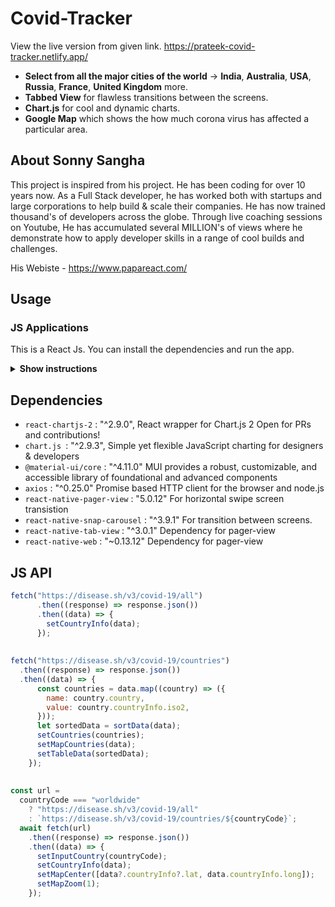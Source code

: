 # Covid-Tracker

View the live version from given link.
https://prateek-covid-tracker.netlify.app/

* **Select from all the major cities of the world** -> **India**, **Australia**, **USA**, **Russia**, **France**, **United Kingdom** more.
* **Tabbed View** for flawless transitions between the screens.
* **Chart.js** for cool and dynamic charts.
* **Google Map** which shows the how much corona virus has affected a particular area.

## About Sonny Sangha

This project is inspired from his project.
He has been coding for over 10 years now. As a Full Stack developer, he has worked both with startups and large corporations to help build & scale their companies. He has now trained thousand's of developers across the globe. Through live coaching sessions on Youtube, He has accumulated several MILLION's of views where he demonstrate how to apply developer skills in a range of cool builds and challenges.

His Webiste - https://www.papareact.com/

## Usage

### JS Applications

This is a React Js. You can install the dependencies and run the app.

<details><summary><b>Show instructions</b></summary>

1. Install the dependencies:

    ```sh
    $ npm install 
    ```

2. Run the app in the android.

    ```sh
    $ npm start
    ```

3. This will start building the project and run the app in browser at localhost:3000.
  
</details>


## Dependencies

* `react-chartjs-2` : "^2.9.0",  React wrapper for Chart.js 2 Open for PRs and contributions!
* `chart.js `: "^2.9.3",  Simple yet flexible JavaScript charting for designers & developers
* `@material-ui/core` : "^4.11.0" MUI provides a robust, customizable, and accessible library of foundational and advanced components
* `axios` : "^0.25.0"  Promise based HTTP client for the browser and node.js
* `react-native-pager-view` : "5.0.12"  For horizontal swipe screen transistion
* `react-native-snap-carousel` : "^3.9.1" For transition between screens.
* `react-native-tab-view` : "^3.0.1"  Dependency for pager-view
* `react-native-web` : "~0.13.12"  Dependency for pager-view


## JS API

```js
fetch("https://disease.sh/v3/covid-19/all")
      .then((response) => response.json())
      .then((data) => {
        setCountryInfo(data);
      });
    
    
fetch("https://disease.sh/v3/covid-19/countries")
  .then((response) => response.json())
  .then((data) => {
      const countries = data.map((country) => ({
        name: country.country,
        value: country.countryInfo.iso2,
      }));
      let sortedData = sortData(data);
      setCountries(countries);
      setMapCountries(data);
      setTableData(sortedData);
    });
    
    
const url =
  countryCode === "worldwide"
    ? "https://disease.sh/v3/covid-19/all"
    : `https://disease.sh/v3/covid-19/countries/${countryCode}`;
  await fetch(url)
    .then((response) => response.json())
    .then((data) => {
      setInputCountry(countryCode);
      setCountryInfo(data);
      setMapCenter([data?.countryInfo?.lat, data.countryInfo.long]);
      setMapZoom(1);
    });
